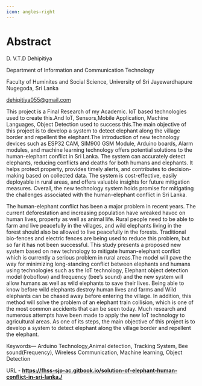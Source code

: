 ```yaml
---
icon: angles-right
---
```


# Abstract

D. V.T.D Dehipitiya

Department of Information and Communication Technology

Faculty of Huminites and Social Science, University of Sri Jayewardhapure Nugegoda, Sri Lanka

dehipitiya055@gmail.com

This project is a Final Research of my Academic. IoT based technologies used to create this.And IoT, Sensors,Mobile Application, Machine Languages, Object Detection used to success this.The main objective of this project is to develop a system to detect elephant along the village border and repellent the elephant.The introduction of new technology devices such as ESP32 CAM, SIM900 GSM Module, Arduino boards, Alarm modules, and machine learning technology offers potential solutions to the human-elephant conflict in Sri Lanka. The system can accurately detect elephants, reducing conflicts and deaths for both humans and elephants. It helps protect property, provides timely alerts, and contributes to decision-making based on collected data. The system is cost-effective, easily deployable in rural areas, and offers valuable insights for future mitigation measures. Overall, the new technology system holds promise for mitigating the challenges associated with the human-elephant conflict in Sri Lanka.

The human-elephant conflict has been a major problem in recent years. The current deforestation and increasing population have wreaked havoc on human lives, property as well as animal life. Rural people need to be able to farm and live peacefully in the villages, and wild elephants living in the forest should also be allowed to live peacefully in the forests. Traditional bio-fences and electric fences are being used to reduce this problem, but so far it has not been successful. This study presents a proposed new system based on new technology to mitigate human-elephant conflict which is currently a serious problem in rural areas.The model will pave the way for minimizing long-standing conflict between elephants and humans using technologies such as the IoT technology, Elephant object detection model (roboflow) and frequency (bee’s sound) and the new system will allow humans as well as wild elephants to save their lives. Being able to know before wild elephants destroy human lives and farms and Wild elephants can be chased away before entering the village. In addition, this method will solve the problem of an elephant train collision, which is one of the most common accidents that can be seen today. Much research and numerous attempts have been made to apply the new IoT technology to agricultural areas. As one of its steps, the main objective of this project is to develop a system to detect elephant along the village border and repellent the elephant.

Keywords— Arduino Technology,Animal detection, Tracking System, Bee sound(Frequency), Wireless Communication, Machine learning, Object Detection

URL - **https://fhss-sjp-ac.gitbook.io/solution-of-elephant-human-conflict-in-sri-lanka./**
